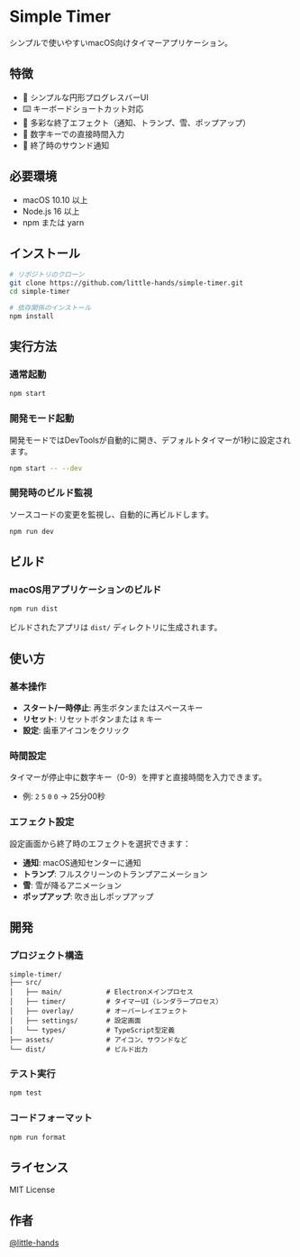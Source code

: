 # Simple Timer

シンプルで使いやすいmacOS向けタイマーアプリケーション。

## 特徴

- 🎯 シンプルな円形プログレスバーUI
- ⌨️ キーボードショートカット対応
- 🎨 多彩な終了エフェクト（通知、トランプ、雪、ポップアップ）
- 🔢 数字キーでの直接時間入力
- 🎵 終了時のサウンド通知

## 必要環境

- macOS 10.10 以上
- Node.js 16 以上
- npm または yarn

## インストール

```bash
# リポジトリのクローン
git clone https://github.com/little-hands/simple-timer.git
cd simple-timer

# 依存関係のインストール
npm install
```

## 実行方法

### 通常起動

```bash
npm start
```

### 開発モード起動

開発モードではDevToolsが自動的に開き、デフォルトタイマーが1秒に設定されます。

```bash
npm start -- --dev
```

### 開発時のビルド監視

ソースコードの変更を監視し、自動的に再ビルドします。

```bash
npm run dev
```

## ビルド

### macOS用アプリケーションのビルド

```bash
npm run dist
```

ビルドされたアプリは `dist/` ディレクトリに生成されます。

## 使い方

### 基本操作

- **スタート/一時停止**: 再生ボタンまたはスペースキー
- **リセット**: リセットボタンまたは `R` キー
- **設定**: 歯車アイコンをクリック

### 時間設定

タイマーが停止中に数字キー（0-9）を押すと直接時間を入力できます。
- 例: `2` `5` `0` `0` → 25分00秒

### エフェクト設定

設定画面から終了時のエフェクトを選択できます：
- **通知**: macOS通知センターに通知
- **トランプ**: フルスクリーンのトランプアニメーション
- **雪**: 雪が降るアニメーション
- **ポップアップ**: 吹き出しポップアップ

## 開発

### プロジェクト構造

```
simple-timer/
├── src/
│   ├── main/           # Electronメインプロセス
│   ├── timer/          # タイマーUI（レンダラープロセス）
│   ├── overlay/        # オーバーレイエフェクト
│   ├── settings/       # 設定画面
│   └── types/          # TypeScript型定義
├── assets/             # アイコン、サウンドなど
└── dist/               # ビルド出力
```

### テスト実行

```bash
npm test
```

### コードフォーマット

```bash
npm run format
```

## ライセンス

MIT License

## 作者

[@little-hands](https://github.com/little-hands)